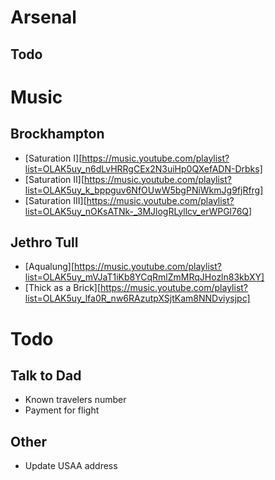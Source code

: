# Arsenal
## Todo


# Music
## Brockhampton
  - [Saturation I][https://music.youtube.com/playlist?list=OLAK5uy_n6dLvHRRgCEx2N3uiHp0QXefADN-Drbks]
  - [Saturation II][https://music.youtube.com/playlist?list=OLAK5uy_k_bppguv6NfOUwW5bgPNiWkmJg9fjRfrg]
  - [Saturation III][https://music.youtube.com/playlist?list=OLAK5uy_nOKsATNk-_3MJlogRLyllcv_erWPGl76Q]
## Jethro Tull
  - [Aqualung][https://music.youtube.com/playlist?list=OLAK5uy_mVJaT1iKb8YCqRmlZmMRqJHozln83kbXY]
  - [Thick as a Brick][https://music.youtube.com/playlist?list=OLAK5uy_lfa0R_nw6RAzutpXSjtKam8NNDviysjpc]

# Todo
## Talk to Dad
  - Known travelers number
  - Payment for flight
## Other
  - Update USAA address

